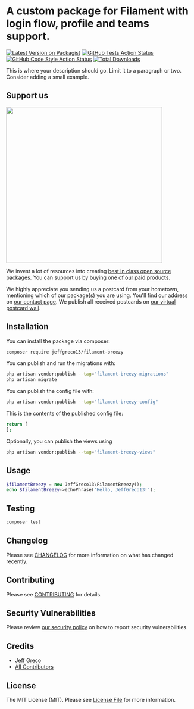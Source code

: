 # A custom package for Filament with login flow, profile and teams support.

[![Latest Version on Packagist](https://img.shields.io/packagist/v/jeffgreco13/filament-breezy.svg?style=flat-square)](https://packagist.org/packages/jeffgreco13/filament-breezy)
[![GitHub Tests Action Status](https://img.shields.io/github/workflow/status/jeffgreco13/filament-breezy/run-tests?label=tests)](https://github.com/jeffgreco13/filament-breezy/actions?query=workflow%3Arun-tests+branch%3Amain)
[![GitHub Code Style Action Status](https://img.shields.io/github/workflow/status/jeffgreco13/filament-breezy/Check%20&%20fix%20styling?label=code%20style)](https://github.com/jeffgreco13/filament-breezy/actions?query=workflow%3A"Check+%26+fix+styling"+branch%3Amain)
[![Total Downloads](https://img.shields.io/packagist/dt/jeffgreco13/filament-breezy.svg?style=flat-square)](https://packagist.org/packages/jeffgreco13/filament-breezy)

This is where your description should go. Limit it to a paragraph or two. Consider adding a small example.

## Support us

[<img src="https://github-ads.s3.eu-central-1.amazonaws.com/filament-breezy.jpg?t=1" width="419px" />](https://spatie.be/github-ad-click/filament-breezy)

We invest a lot of resources into creating [best in class open source packages](https://spatie.be/open-source). You can support us by [buying one of our paid products](https://spatie.be/open-source/support-us).

We highly appreciate you sending us a postcard from your hometown, mentioning which of our package(s) you are using. You'll find our address on [our contact page](https://spatie.be/about-us). We publish all received postcards on [our virtual postcard wall](https://spatie.be/open-source/postcards).

## Installation

You can install the package via composer:

```bash
composer require jeffgreco13/filament-breezy
```

You can publish and run the migrations with:

```bash
php artisan vendor:publish --tag="filament-breezy-migrations"
php artisan migrate
```

You can publish the config file with:

```bash
php artisan vendor:publish --tag="filament-breezy-config"
```

This is the contents of the published config file:

```php
return [
];
```

Optionally, you can publish the views using

```bash
php artisan vendor:publish --tag="filament-breezy-views"
```

## Usage

```php
$filamentBreezy = new JeffGreco13\FilamentBreezy();
echo $filamentBreezy->echoPhrase('Hello, JeffGreco13!');
```

## Testing

```bash
composer test
```

## Changelog

Please see [CHANGELOG](CHANGELOG.md) for more information on what has changed recently.

## Contributing

Please see [CONTRIBUTING](.github/CONTRIBUTING.md) for details.

## Security Vulnerabilities

Please review [our security policy](../../security/policy) on how to report security vulnerabilities.

## Credits

- [Jeff Greco](https://github.com/jeffgreco13)
- [All Contributors](../../contributors)

## License

The MIT License (MIT). Please see [License File](LICENSE.md) for more information.
